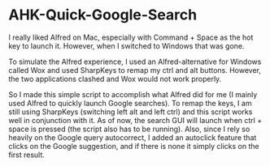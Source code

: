 # AHK-Quick-Google-Search
I really liked Alfred on Mac, especially with Command + Space as the hot key to launch it. However, when I switched to Windows that was gone. 

To simulate the Alfred experience, I used an Alfred-alternative for Windows called Wox and used SharpKeys to remap my ctrl and alt buttons. However, the two applications clashed and Wox would not work properly.

So I made this simple script to accomplish what Alfred did for me (I mainly used Alfred to quickly launch Google searches). To remap the keys, I am still using SharpKeys (switching left alt and left ctrl) and this script works well in conjunction with it. As of now, the search GUI will launch when ctrl + space is pressed (the script also has to be running). Also, since I rely so heavily on the Google query autocorrect, I added an autoclick feature that clicks on the Google suggestion, and if there is none it simply clicks on the first result.
